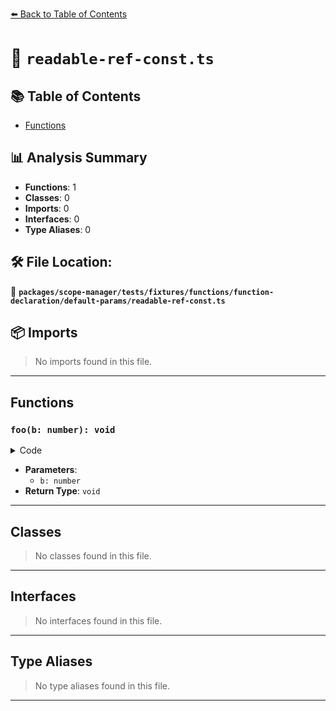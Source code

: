 [⬅️ Back to Table of Contents](../../../../../../../index.md)

# 📄 `readable-ref-const.ts`

## 📚 Table of Contents

- [Functions](#functions)

## 📊 Analysis Summary

- **Functions**: 1
- **Classes**: 0
- **Imports**: 0
- **Interfaces**: 0
- **Type Aliases**: 0

## 🛠️ File Location:
📂 **`packages/scope-manager/tests/fixtures/functions/function-declaration/default-params/readable-ref-const.ts`**

## 📦 Imports

> No imports found in this file.


---

## Functions

### `foo(b: number): void`

<details><summary>Code</summary>

```ts
function foo(b = a) {}
```
</details>

- **Parameters**:
  - `b: number`
- **Return Type**: `void`

---

## Classes

> No classes found in this file.


---

## Interfaces

> No interfaces found in this file.


---

## Type Aliases

> No type aliases found in this file.


---